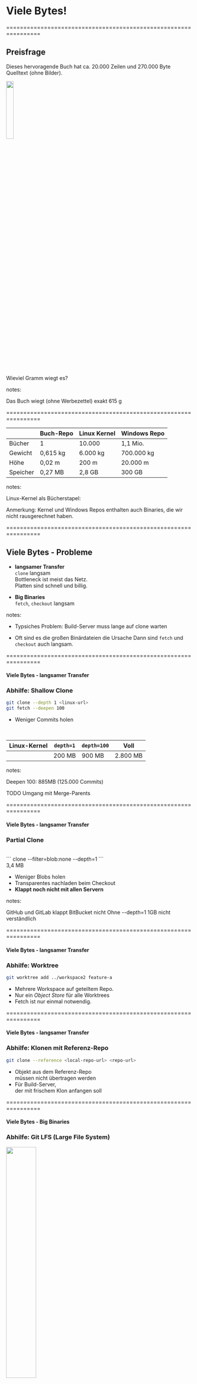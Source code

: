 <!-- .slide: data-background-image="04/viele-bytes.png" -->


# Viele Bytes!


================================================================

## Preisfrage


Dieses hervoragende Buch hat ca. 20.000 Zeilen und 270.000 Byte Quelltext (ohne Bilder).

<img src="04/git-buch.png" width="20%" style="border: 0px;"/>

Wieviel Gramm wiegt es?


notes:

Das Buch wiegt (ohne Werbezettel) exakt 615 g


================================================================
<!-- .slide: data-background-image="04/michel.png" -->



|            | Buch-Repo      | Linux Kernel  | Windows Repo  |
|------------|----------------|---------------|---------------|
| Bücher     | 1              | 10.000        | 1,1 Mio.      |
| Gewicht    | 0,615 kg       | 6.000 kg      | 700.000 kg    |
| Höhe       | 0,02 m         | 200 m         | 20.000 m      |
| Speicher   | 0,27 MB        | 2,8 GB        | 300 GB        |


notes:

Linux-Kernel als Bücherstapel:

Anmerkung: Kernel und Windows Repos enthalten auch Binaries, die wir nicht rausgerechnet haben.


================================================================


## Viele Bytes - Probleme

 * **langsamer Transfer**  
   `clone` langsam  
   Bottleneck ist meist das Netz.  
   Platten sind schnell und billig.

 * **Big Binaries**  
   `fetch`, `checkout` langsam

notes:

- Typsiches Problem:
  Build-Server muss lange auf clone warten

- Oft sind es die großen Binärdateien die Ursache
  Dann sind `fetch` und `checkout` auch langsam.

================================================================

#### Viele Bytes - langsamer Transfer

### Abhilfe: Shallow Clone

 ```bash
 git clone --depth 1 <linux-url>
 git fetch --deepen 100
 ```
* Weniger Commits holen

<br/>

| Linux-Kernel | `depth=1`   | `depth=100`  | Voll     |
|--------------|-----------|------------|----------|
|              | 200 MB    | 900 MB     | 2.800 MB |  

notes:

Deepen 100: 885MB (125.000 Commits)

TODO Umgang mit Merge-Parents

================================================================

#### Viele Bytes - langsamer Transfer

### Partial Clone

 <br/>
 ```
 clone --filter=blob:none --depth=1 <linux-url>
 ```
 <br/>
 3,4 MB

* Weniger Blobs holen
* Transparentes nachladen beim Checkout
* __Klappt noch nicht mit allen Servern__

notes:

GitHub und GitLab klappt
BitBucket nicht
Ohne --depth=1 1GB nicht verständlich

================================================================


#### Viele Bytes - langsamer Transfer

### Abhilfe: Worktree


 ```bash
 git worktree add ../workspace2 feature-a
 ```

 * Mehrere Workspace auf geteiltem Repo.
 * Nur ein *Object Store* für alle Worktrees
 * Fetch ist nur einmal notwendig.


================================================================


#### Viele Bytes - langsamer Transfer

### Abhilfe: Klonen mit Referenz-Repo

  ```bash
 git clone --reference <local-repo-url> <repo-url>
 ```

 * Objekt aus dem Referenz-Repo  
   müssen nicht übertragen werden
 * Für Build-Server,  
   der mit frischem Klon anfangen soll


================================================================


#### Viele Bytes - Big Binaries

### Abhilfe: Git LFS (Large File System)

<img src="04/abb-lfs-ueberblick.png" width="40%" style="border: 0px; box-shadow: none;">


notes:

Hilft zwar, ist aber nicht ohne Tücken.

(Mercurial nennt das ein "Feature of last Resort")


================================================================


#### Viele Bytes - Big Binaries

### Abhilfe: Große Dateien ablehnen

```bash
git rev-list --objects ${oldref}..${newref} |
  git cat-file |
      --batch-check='%(objectname) %(objecttype) %(objectsize) %(rest)' |
  awk -v maxbytes="$maxbytes" '$3 > maxbytes { print $4 }'
 ```
 * [`pre-receive`-Hook](https://github.com/amacneil/git-banish-large-files) lehnt Commits mit großen Dateien ab



================================================================


#### Viele Bytes - Big Binaries

### Abhilfe: Mit BFG Dateien entfernen

 <img src="04/BFG.png" width="50%">


```bash
java -jar bfg.jar --strip-blobs-bigger-than 100M repo.git
 ```


notes:

Hinweis:

(Fast) Alle Commits werden neu erstellt und bekommen neue Hashes.

Deshalb:

 1. Mit BFG Neues Repo erstellen
 2. Altes Repo deaktivieren (read-only)
 3. Alle Projektmitglieder zum neu Klonen auffordern.


================================================================

<img src="04/ueberblick-viele-bytes.png" width="90%" style="border: 0px; box-shadow: none;">
